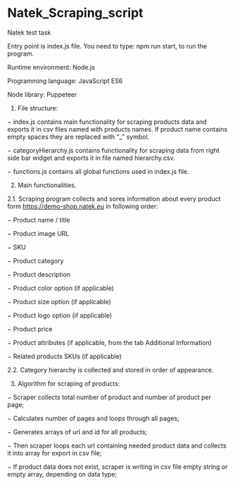 # Natek_Scraping_script
 Natek test task

Entry point is index.js file. You need to type: npm run start, to run the program.

Runtime environment: Node.js

Programming language: JavaScript ES6

Node library: Puppeteer


1.	File structure:

−	index.js contains main functionality for scraping products data and exports it in csv files named with products names. If product name contains empty spaces they are replaced with “_” symbol.

−	categoryHierarchy.js contains functionality for scraping data from right side bar widget and exports it in file named hierarchy.csv.
  
−	functions.js contains all global functions used in index.js file.

2.	Main functionalities.

2.1.	Scraping program collects and sores information about every product form https://demo-shop.natek.eu in following order:

−	Product name / title

−	 Product image URL

−	SKU

−	Product category

−	Product description

−	Product color option (if applicable)

−	Product size option (if applicable)

−	Product logo option (if applicable)

−	Product price

−	Product attributes (if applicable, from the tab Additional Information)


−	Related products SKUs (if applicable)

2.2.	Category hierarchy is collected and stored in order of appearance.

3.	Algorithm for scraping of products:

−	Scraper collects total number of product and number of product per page;

−	Calculates number of pages and loops through all pages;

−	Generates arrays of url and id for all products;

−	Then scraper loops each url containing needed product data and collects it into array for export in csv file;

−	If product data does not exist, scraper is writing in csv file empty string or empty array, depending on data type; 

